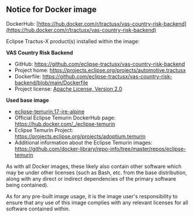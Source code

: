 ## Notice for Docker image

DockerHub: [https://hub.docker.com/r/tractusx/vas-country-risk-backend](https://hub.docker.com/r/tractusx/vas-country-risk-backend)

Eclipse Tractus-X product(s) installed within the image:

**VAS Country Risk Backend**

- GitHub: https://github.com/eclipse-tractusx/vas-country-risk-backend 
- Project home: https://projects.eclipse.org/projects/automotive.tractusx
- Dockerfile: https://github.com/eclipse-tractusx/vas-country-risk-backend/blob/main/Dockerfile
- Project license: [Apache License, Version 2.0](https://github.com/eclipse-tractusx/vas-country-risk-backend/blob/main/LICENSE)

**Used base image**

- [eclipse-temurin:17-jre-alpine](https://github.com/adoptium/containers)
- Official Eclipse Temurin DockerHub page: https://hub.docker.com/_/eclipse-temurin
- Eclipse Temurin Project: https://projects.eclipse.org/projects/adoptium.temurin
- Additional information about the Eclipse Temurin images: https://github.com/docker-library/repo-info/tree/master/repos/eclipse-temurin


As with all Docker images, these likely also contain other software which may be under other licenses
(such as Bash, etc. from the base distribution, along with any direct or indirect dependencies of the primary software being contained).

As for any pre-built image usage, it is the image user's responsibility to ensure that any use of this image complies with any relevant licenses for all software contained within.
